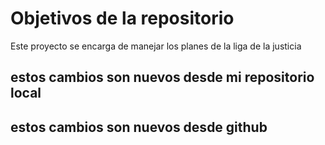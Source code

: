 # Objetivos de la repositorio

Este proyecto se encarga de manejar los planes de la liga de la justicia


## estos cambios son nuevos desde mi repositorio local
## estos cambios son nuevos desde github
